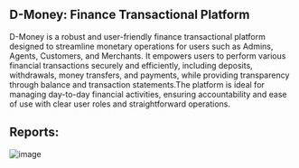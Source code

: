 ## D-Money: Finance Transactional Platform

D-Money is a robust and user-friendly finance transactional platform designed to streamline monetary operations for users such as Admins, Agents, Customers, and Merchants. It empowers users to perform various financial transactions securely and efficiently, including deposits, withdrawals, money transfers, and payments, while providing transparency through balance and transaction statements.The platform is ideal for managing day-to-day financial activities, ensuring accountability and ease of use with clear user roles and straightforward operations.


## Reports:
![image](https://github.com/user-attachments/assets/8384ed15-e69e-46b6-8da6-2f7d2945e838)
